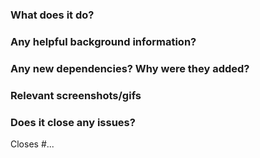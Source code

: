 ### What does it do?

### Any helpful background information?

### Any new dependencies? Why were they added?

### Relevant screenshots/gifs

### Does it close any issues?

Closes #...